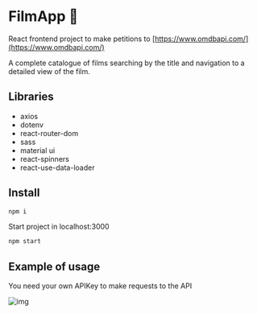 # FilmApp :movie_camera:

React frontend project to make petitions to [https://www.omdbapi.com/](https://www.omdbapi.com/)

A complete catalogue of films searching by the title and navigation to a detailed view of the film.

## Libraries

- axios
- dotenv
- react-router-dom
- sass
- material ui
- react-spinners
- react-use-data-loader

## Install
```javascript
npm i 
```

Start project in localhost:3000
```javascript
npm start
```

## Example of usage

You need your own APIKey to make requests to the API

![img](/src/assets/filmapp_gif.gif)
